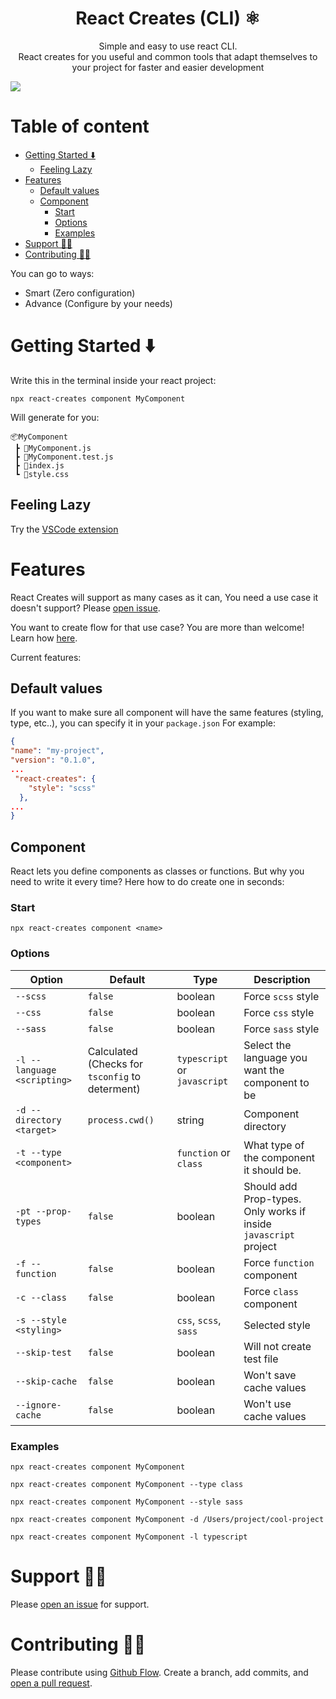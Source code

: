 <p align="center">
  <p align="center">
    <h1 align="center">
      React Creates (CLI) ⚛️
    </h1>
 </p>
  <p align="center">
Simple and easy to use react CLI.
 <br />
React creates for you useful and common tools that adapt themselves to your project for faster and easier development
 </p>
<img src="https://github.com/tzachbon/react-creates/raw/master/packages/react-creates/screencast.gif">
</p>

# Table of content

- [Getting Started ⬇️](#getting-started-)
  - [Feeling Lazy](#feeling-lazy)
- [Features](#features)
  - [Default values](#default-values)
  - [Component](#component)
    - [Start](#start)
    - [Options](#options)
    - [Examples](#examples)
- [Support 👨‍🔧](#support-)
- [Contributing 👩‍💻](#contributing-)

You can go to ways:

- Smart (Zero configuration)
- Advance (Configure by your needs)

# Getting Started ⬇️

Write this in the terminal inside your react project:

`npx react-creates component MyComponent`

Will generate for you:

```
📦MyComponent
 ┣ 📜MyComponent.js
 ┣ 📜MyComponent.test.js
 ┣ 📜index.js
 ┗ 📜style.css
```

## Feeling Lazy

Try the [VSCode extension](https://marketplace.visualstudio.com/items?itemName=TzachBonfil.react-creates-vsc)

# Features

React Creates will support as many cases as it can, You need a use case it doesn't support? Please [open issue](https://github.com/tzachbon/react-creates/issues/new).

You want to create flow for that use case? You are more than welcome! Learn how [here](#contributing-👩‍💻).

Current features:

## Default values

If you want to make sure all component will have the same features (styling, type, etc..), you can specify it in your `package.json`
For example:

```json
{
"name": "my-project",
"version": "0.1.0",
...
 "react-creates": {
    "style": "scss"
  },
...
}
```

## Component

React lets you define components as classes or functions.
But why you need to write it every time?
Here how to do create one in seconds:

### Start

`npx react-creates component <name>`

### Options

| Option                      | Default                                         | Type                         | Description                                                      |
| --------------------------- | ----------------------------------------------- | ---------------------------- | ---------------------------------------------------------------- |
| `--scss`                    | `false`                                         | boolean                      | Force `scss` style                                               |
| `--css`                     | `false`                                         | boolean                      | Force `css` style                                                |
| `--sass`                    | `false`                                         | boolean                      | Force `sass` style                                               |
| `-l --language <scripting>` | Calculated (Checks for `tsconfig` to determent) | `typescript` or `javascript` | Select the language you want the component to be                 |
| `-d --directory <target>`   | `process.cwd()`                                 | string                       | Component directory                                              |
| `-t --type <component>`     |                                                 | `function` or `class`        | What type of the component it should be.                         |
| `-pt --prop-types`          | `false`                                         | boolean                      | Should add Prop-types. Only works if inside `javascript` project |
| `-f --function`             | `false`                                         | boolean                      | Force `function` component                                       |
| `-c --class`                | `false`                                         | boolean                      | Force `class` component                                          |
| `-s --style <styling>`      |                                                 | `css`, `scss`, `sass`        | Selected style                                                   |
| `--skip-test`               | `false`                                         | boolean                      | Will not create test file                                        |
| `--skip-cache`              | `false`                                         | boolean                      | Won't save cache values                                          |
| `--ignore-cache`            | `false`                                         | boolean                      | Won't use cache values                                           |

### Examples

`npx react-creates component MyComponent`

`npx react-creates component MyComponent --type class`

`npx react-creates component MyComponent --style sass`

`npx react-creates component MyComponent -d /Users/project/cool-project`

`npx react-creates component MyComponent -l typescript`

# Support 👨‍🔧

Please [open an issue](https://github.com/tzachbon/react-creates/issues/new) for support.

# Contributing 👩‍💻

Please contribute using [Github Flow](https://guides.github.com/introduction/flow/). Create a branch, add commits, and [open a pull request](https://github.com/tzachbon/react-creates/compare/).

